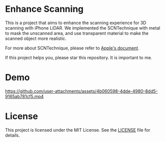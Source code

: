 # Enhance Scanning

This is a project that aims to enhance the scanning experience for 3D scanning with iPhone LiDAR. We implemented the SCNTechnique with metal to mask the unscanned area, and use transparent material to make the scanned object more realistic. 

For more about SCNTechnique, please refer to [Apple's document](https://developer.apple.com/documentation/scenekit/scntechnique).

<!-- For more implementation details, please refer to my blog article [Enhancing 3D Scanning with iPhone LiDAR](https://www.graphopti.com/blog/enhancing-3d-scanning-with-iphone-liDAR).
 -->

If this project helps you, please star this repository. It is important to me. 

# Demo

https://github.com/user-attachments/assets/4b060598-4dde-4980-8dd5-9165ab781cf5.mp4

# License

This project is licensed under the MIT License. See the [LICENSE](./LICENSE) file for details.

